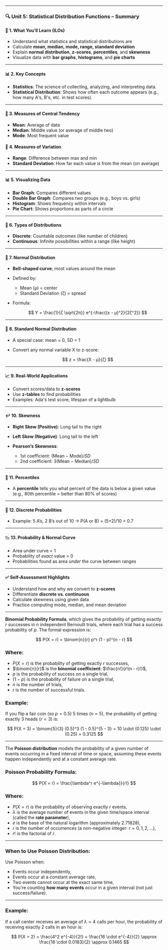 
---

### 🔍 **Unit 5: Statistical Distribution Functions – Summary**

#### 📌 **1. What You’ll Learn (ILOs)**

* Understand what statistics and statistical distributions are
* Calculate **mean, median, mode, range, standard deviation**
* Explain **normal distribution**, **z-scores**, **percentiles**, and **skewness**
* Visualize data with **bar graphs**, **histograms**, and **pie charts**

---

#### 📊 **2. Key Concepts**

* **Statistics**: The science of collecting, analyzing, and interpreting data.
* **Statistical Distribution**: Shows how often each outcome appears (e.g., how many A's, B's, etc. in test scores).

---

#### 🧮 **3. Measures of Central Tendency**

* **Mean**: Average of data
* **Median**: Middle value (or average of middle two)
* **Mode**: Most frequent value

#### 📐 **4. Measures of Variation**

* **Range**: Difference between max and min
* **Standard Deviation**: How far each value is from the mean (on average)

---

#### 📊 **5. Visualizing Data**

* **Bar Graph**: Compares different values
* **Double Bar Graph**: Compares two groups (e.g., boys vs. girls)
* **Histogram**: Shows frequency within intervals
* **Pie Chart**: Shows proportions as parts of a circle

---

#### 🔢 **6. Types of Distributions**

* **Discrete**: Countable outcomes (like number of children)
* **Continuous**: Infinite possibilities within a range (like height)

---

#### 🔔 **7. Normal Distribution**

* **Bell-shaped curve**; most values around the mean
* Defined by:

  * Mean (µ) = center
  * Standard Deviation (ζ) = spread
* Formula:

  $$
  Y = \frac{1}{ζ \sqrt{2π}} e^{-\frac{(x - µ)^2}{2ζ^2}}
  $$

---

#### 🧮 **8. Standard Normal Distribution**

* A special case: mean = 0, SD = 1
* Convert any normal variable X to z-score:

  $$
  z = \frac{X - µ}{ζ}
  $$

---

#### 📈 **9. Real-World Applications**

* Convert scores/data to **z-scores**
* Use **z-tables** to find probabilities
* Examples: Ada's test score, lifespan of a lightbulb

---

#### ↩️ **10. Skewness**

* **Right Skew (Positive)**: Long tail to the right
* **Left Skew (Negative)**: Long tail to the left
* **Pearson’s Skewness**:

  * 1st coefficient: $(\text{Mean} - \text{Mode}) / SD$
  * 2nd coefficient: $3(\text{Mean} - \text{Median}) / SD$

---

#### 🎯 **11. Percentiles**

* A **percentile** tells you what percent of the data is below a given value
  (e.g., 80th percentile = better than 80% of scores)

---

#### 🎲 **12. Discrete Probabilities**

* Example: 5 A’s, 2 B’s out of 10 →
  P(A or B) = (5+2)/10 = 0.7

---

#### 📉 **13. Probability & Normal Curve**

* Area under curve = 1
* Probability of *exact* value = 0
* Probabilities found as area *under* the curve between ranges

---

#### ✅ **Self-Assessment Highlights**

* Understand how and why we convert to **z-scores**
* Differentiate **discrete vs. continuous**
* Calculate skewness using given data
* Practice computing mode, median, and mean deviation


---
**Binomial Probability Formula**, which gives the probability of getting exactly $r$ successes in $n$ independent Bernoulli trials, where each trial has a success probability of $p$. The formal expression is:

$$
P(X = r) = \binom{n}{r} p^r (1 - p)^{n - r}
$$

### Where:

* $P(X = r)$ is the probability of getting exactly $r$ successes,
* $\binom{n}{r}$ is the **binomial coefficient**: $\frac{n!}{r!(n - r)!}$,
* $p$ is the probability of success on a single trial,
* $(1 - p)$ is the probability of failure on a single trial,
* $n$ is the number of trials,
* $r$ is the number of successful trials.

### Example:

If you flip a fair coin (so $p = 0.5$) 5 times ($n = 5$), the probability of getting exactly 3 heads ($r = 3$) is:

$$
P(X = 3) = \binom{5}{3} (0.5)^3 (1 - 0.5)^{5 - 3} = 10 \cdot (0.125) \cdot (0.25) = 0.3125
$$

---
The **Poisson distribution** models the probability of a given number of events occurring in a fixed interval of time or space, assuming these events happen independently and at a constant average rate.

### **Poisson Probability Formula:**

$$
P(X = r) = \frac{\lambda^r e^{-\lambda}}{r!}
$$

### Where:

* $P(X = r)$ is the probability of observing exactly $r$ events,
* $\lambda$ is the average number of events in the given time/space interval (called the **rate parameter**),
* $e$ is the base of the natural logarithm (approximately 2.71828),
* $r$ is the number of occurrences (a non-negative integer: $r = 0, 1, 2, \dots$),
* $r!$ is the factorial of $r$.

---

### **When to Use Poisson Distribution:**

Use Poisson when:

* Events occur independently,
* Events occur at a constant average rate,
* Two events cannot occur at the exact same time,
* You're counting **how many events** occur in a given interval (not just success/failure).

---

### **Example:**

If a call center receives an average of $\lambda = 4$ calls per hour, the probability of receiving exactly 2 calls in an hour is:

$$
P(X = 2) = \frac{4^2 e^{-4}}{2!} = \frac{16 \cdot e^{-4}}{2} \approx \frac{16 \cdot 0.0183}{2} \approx 0.1465
$$

